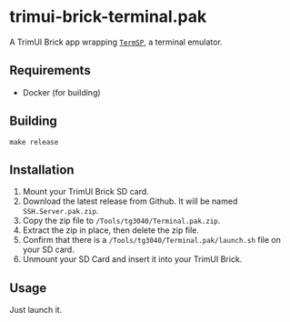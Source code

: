 # trimui-brick-terminal.pak

A TrimUI Brick app wrapping [`TermSP`](https://github.com/Nevrdid/TermSP), a terminal emulator.

## Requirements

- Docker (for building)

## Building

```shell
make release
```

## Installation

1. Mount your TrimUI Brick SD card.
2. Download the latest release from Github. It will be named `SSH.Server.pak.zip`.
3. Copy the zip file to `/Tools/tg3040/Terminal.pak.zip`.
4. Extract the zip in place, then delete the zip file.
5. Confirm that there is a `/Tools/tg3040/Terminal.pak/launch.sh` file on your SD card.
6. Unmount your SD Card and insert it into your TrimUI Brick.

## Usage

Just launch it.
